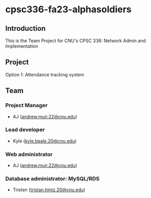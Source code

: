 # cpsc336-fa23-alphasoldiers

## Introduction
This is the Team Project for CNU's CPSC 336: Network Admin and Implementation

## Project
Option 1: Attendance tracking system

## Team
### Project Manager
- AJ (andrew.muir.22@cnu.edu)
### Lead developer
- Kyle (kyle.beale.20@cnu.edu)
### Web administrator
- AJ (andrew.muir.22@cnu.edu)
### Database administrator: MySQL/RDS
- Tristen (tristan.hintz.20@cnu.edu)
